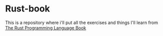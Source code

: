 # Rust-book
This is a repository where i'll put all the exercises and things I'll learn from [The Rust Programming Language Book](https://rust-book.cs.brown.edu/experiment-intro.html)
